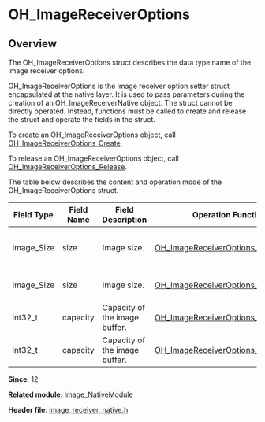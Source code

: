 # OH_ImageReceiverOptions

## Overview

The OH_ImageReceiverOptions struct describes the data type name of the image receiver options.

OH_ImageReceiverOptions is the image receiver option setter struct encapsulated at the native layer. It is used to pass parameters during the creation of an OH_ImageReceiverNative object. The struct cannot be directly operated. Instead, functions must be called to create and release the struct and operate the fields in the struct.

To create an OH_ImageReceiverOptions object, call [OH_ImageReceiverOptions_Create](capi-image-receiver-native-h.md#oh_imagereceiveroptions_create).

To release an OH_ImageReceiverOptions object, call [OH_ImageReceiverOptions_Release](capi-image-receiver-native-h.md#oh_imagereceiveroptions_release).

The table below describes the content and operation mode of the OH_ImageReceiverOptions struct.

| Field Type| Field Name| Field Description|Operation Function| Function Description|
| -------- | -------- | -------- | -------- | -------- |
| Image_Size | size | Image size.| [OH_ImageReceiverOptions_GetSize](capi-image-receiver-native-h.md#oh_imagereceiveroptions_getsize) |Obtains the image size of an OH_ImageReceiverOptions object.|
| Image_Size | size | Image size.| [OH_ImageReceiverOptions_SetSize](capi-image-receiver-native-h.md#oh_imagereceiveroptions_setsize) |Sets the image size for an OH_ImageReceiverOptions object.|
| int32_t | capacity | Capacity of the image buffer.| [OH_ImageReceiverOptions_GetCapacity](capi-image-receiver-native-h.md#oh_imagereceiveroptions_getcapacity) |Obtains the capacity of an OH_ImageReceiverOptions object.|
| int32_t | capacity | Capacity of the image buffer.| [OH_ImageReceiverOptions_SetCapacity](capi-image-receiver-native-h.md#oh_imagereceiveroptions_setcapacity) |Sets the capacity for an OH_ImageReceiverOptions object.|

**Since**: 12

**Related module**: [Image_NativeModule](capi-image-nativemodule.md)

**Header file**: [image_receiver_native.h](capi-image-receiver-native-h.md)
